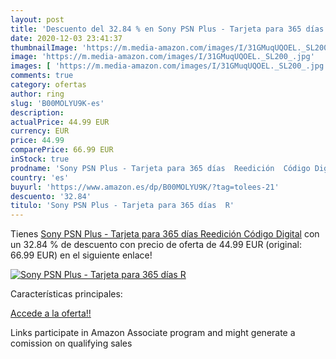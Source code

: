 ```yaml
---
layout: post
title: 'Descuento del 32.84 % en Sony PSN Plus - Tarjeta para 365 días  R'
date: 2020-12-03 23:41:37
thumbnailImage: 'https://m.media-amazon.com/images/I/31GMuqUQOEL._SL200_.jpg'
image: 'https://m.media-amazon.com/images/I/31GMuqUQOEL._SL200_.jpg'
images: [ 'https://m.media-amazon.com/images/I/31GMuqUQOEL._SL200_.jpg' ]
comments: true
category: ofertas
author: ring
slug: 'B00MOLYU9K-es'
description:
actualPrice: 44.99 EUR
currency: EUR
price: 44.99
comparePrice: 66.99 EUR
inStock: true
prodname: 'Sony PSN Plus - Tarjeta para 365 días  Reedición  Código Digital'
country: 'es'
buyurl: 'https://www.amazon.es/dp/B00MOLYU9K/?tag=tolees-21'
descuento: '32.84'
titulo: 'Sony PSN Plus - Tarjeta para 365 días  R'
---
```


Tienes [Sony PSN Plus - Tarjeta para 365 días  Reedición  Código Digital](https://www.amazon.es/dp/B00MOLYU9K/?tag=tolees-21) con un 32.84 % de descuento con precio de oferta de 44.99 EUR (original: 66.99 EUR) en el siguiente enlace!

[![Sony PSN Plus - Tarjeta para 365 días  R](https://m.media-amazon.com/images/I/31GMuqUQOEL._SL200_.jpg)](https://www.amazon.es/dp/B00MOLYU9K/?tag=tolees-21)

Características principales:


[Accede a la oferta!!](https://www.amazon.es/dp/B00MOLYU9K/?tag=tolees-21)

Links participate in Amazon Associate program and might generate a comission on qualifying sales


